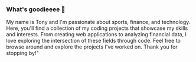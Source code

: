 ### What's goodieeee 👋
My name is Tony and I'm passionate about sports, finance, and technology. Here, you'll find a collection of my coding projects that showcase my skills and interests. From creating web applications to analyzing financial data, I love exploring the intersection of these fields through code. Feel free to browse around and explore the projects I've worked on. Thank you for stopping by!"
